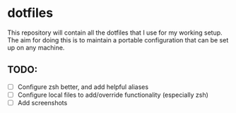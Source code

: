 # dotfiles

This repository will contain all the dotfiles that I use for my working setup. The aim for doing this is to maintain a portable configuration that can be set up on any machine.

## TODO:

- [ ] Configure zsh better, and add helpful aliases
- [ ] Configure local files to add/override functionality (especially zsh)
- [ ] Add screenshots
